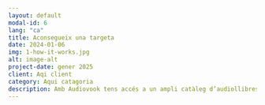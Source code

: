 ```yaml
---
layout: default
modal-id: 6
lang: "ca"
title: Aconsegueix una targeta
date: 2024-01-06
img: 1-how-it-works.jpg
alt: image-alt
project-date: gener 2025
client: Aqi client
category: Aqui catagoria
description: Amb Audiovook tens accés a un ampli catàleg d’audiollibres gràcies a targetes físiques amb un codi QR integrat. Pots trobar aquestes targetes a llibreries, botigues especialitzades i també adquirir-les en línia des del nostre web. Un cop en tinguis una, estaràs a un pas d’entrar en un món ple d’històries sonores. Comença avui mateix!
---
```

